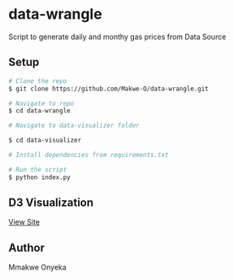 # data-wrangle
Script to generate daily and monthy gas prices from Data Source
## Setup

```bash
# Clone the repo
$ git clone https://github.com/Makwe-O/data-wrangle.git

# Navigate to repo
$ cd data-wrangle

# Navigate to data-visualizer folder

$ cd data-visualizer

# Install dependencies from requirements.txt

# Run the script
$ python index.py
```
## D3 Visualization
[View Site](https://makwe-o.github.io/data-wrangle/)

## Author

Mmakwe Onyeka
